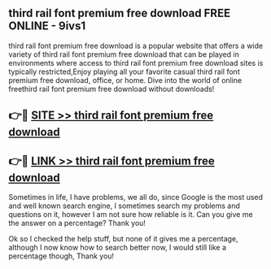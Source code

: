 ## third rail font premium free download FREE ONLINE - 9ivs1

third rail font premium free download is a popular website that offers a wide variety of third rail font premium free download that can be played in environments where access to third rail font premium free download sites is typically restricted,Enjoy playing all your favorite casual third rail font premium free download, office, or home. Dive into the world of online freethird rail font premium free download without downloads!

## 👉🔴 [SITE >> third rail font premium free download](http://news.freeplayer.one?title=third_rail_font_premium_free_download&ref=FRRE)

## 👉🔴 [LINK >> third rail font premium free download](http://news.freeplayer.one?title=third_rail_font_premium_free_download&ref=FREE)

Sometimes in life, I have problems, we all do, since Google is the most used and well known search engine, I sometimes search my problems and questions on it, however I am not sure how reliable is it. Can you give me the answer on a percentage? Thank you!

Ok so I checked the help stuff, but none of it gives me a percentage, although I now know how to search better now, I would still like a percentage though, Thank you!